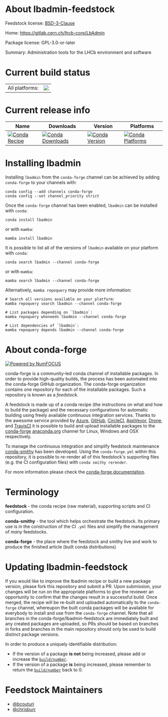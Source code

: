 About lbadmin-feedstock
=======================

Feedstock license: [BSD-3-Clause](https://github.com/conda-forge/lbadmin-feedstock/blob/main/LICENSE.txt)

Home: https://gitlab.cern.ch/lhcb-core/LbAdmin

Package license: GPL-3.0-or-later

Summary: Administration tools for the LHCb environment and software

Current build status
====================


<table><tr><td>All platforms:</td>
    <td>
      <a href="https://dev.azure.com/conda-forge/feedstock-builds/_build/latest?definitionId=10579&branchName=main">
        <img src="https://dev.azure.com/conda-forge/feedstock-builds/_apis/build/status/lbadmin-feedstock?branchName=main">
      </a>
    </td>
  </tr>
</table>

Current release info
====================

| Name | Downloads | Version | Platforms |
| --- | --- | --- | --- |
| [![Conda Recipe](https://img.shields.io/badge/recipe-lbadmin-green.svg)](https://anaconda.org/conda-forge/lbadmin) | [![Conda Downloads](https://img.shields.io/conda/dn/conda-forge/lbadmin.svg)](https://anaconda.org/conda-forge/lbadmin) | [![Conda Version](https://img.shields.io/conda/vn/conda-forge/lbadmin.svg)](https://anaconda.org/conda-forge/lbadmin) | [![Conda Platforms](https://img.shields.io/conda/pn/conda-forge/lbadmin.svg)](https://anaconda.org/conda-forge/lbadmin) |

Installing lbadmin
==================

Installing `lbadmin` from the `conda-forge` channel can be achieved by adding `conda-forge` to your channels with:

```
conda config --add channels conda-forge
conda config --set channel_priority strict
```

Once the `conda-forge` channel has been enabled, `lbadmin` can be installed with `conda`:

```
conda install lbadmin
```

or with `mamba`:

```
mamba install lbadmin
```

It is possible to list all of the versions of `lbadmin` available on your platform with `conda`:

```
conda search lbadmin --channel conda-forge
```

or with `mamba`:

```
mamba search lbadmin --channel conda-forge
```

Alternatively, `mamba repoquery` may provide more information:

```
# Search all versions available on your platform:
mamba repoquery search lbadmin --channel conda-forge

# List packages depending on `lbadmin`:
mamba repoquery whoneeds lbadmin --channel conda-forge

# List dependencies of `lbadmin`:
mamba repoquery depends lbadmin --channel conda-forge
```


About conda-forge
=================

[![Powered by
NumFOCUS](https://img.shields.io/badge/powered%20by-NumFOCUS-orange.svg?style=flat&colorA=E1523D&colorB=007D8A)](https://numfocus.org)

conda-forge is a community-led conda channel of installable packages.
In order to provide high-quality builds, the process has been automated into the
conda-forge GitHub organization. The conda-forge organization contains one repository
for each of the installable packages. Such a repository is known as a *feedstock*.

A feedstock is made up of a conda recipe (the instructions on what and how to build
the package) and the necessary configurations for automatic building using freely
available continuous integration services. Thanks to the awesome service provided by
[Azure](https://azure.microsoft.com/en-us/services/devops/), [GitHub](https://github.com/),
[CircleCI](https://circleci.com/), [AppVeyor](https://www.appveyor.com/),
[Drone](https://cloud.drone.io/welcome), and [TravisCI](https://travis-ci.com/)
it is possible to build and upload installable packages to the
[conda-forge](https://anaconda.org/conda-forge) [anaconda.org](https://anaconda.org/)
channel for Linux, Windows and OSX respectively.

To manage the continuous integration and simplify feedstock maintenance
[conda-smithy](https://github.com/conda-forge/conda-smithy) has been developed.
Using the ``conda-forge.yml`` within this repository, it is possible to re-render all of
this feedstock's supporting files (e.g. the CI configuration files) with ``conda smithy rerender``.

For more information please check the [conda-forge documentation](https://conda-forge.org/docs/).

Terminology
===========

**feedstock** - the conda recipe (raw material), supporting scripts and CI configuration.

**conda-smithy** - the tool which helps orchestrate the feedstock.
                   Its primary use is in the construction of the CI ``.yml`` files
                   and simplify the management of *many* feedstocks.

**conda-forge** - the place where the feedstock and smithy live and work to
                  produce the finished article (built conda distributions)


Updating lbadmin-feedstock
==========================

If you would like to improve the lbadmin recipe or build a new
package version, please fork this repository and submit a PR. Upon submission,
your changes will be run on the appropriate platforms to give the reviewer an
opportunity to confirm that the changes result in a successful build. Once
merged, the recipe will be re-built and uploaded automatically to the
`conda-forge` channel, whereupon the built conda packages will be available for
everybody to install and use from the `conda-forge` channel.
Note that all branches in the conda-forge/lbadmin-feedstock are
immediately built and any created packages are uploaded, so PRs should be based
on branches in forks and branches in the main repository should only be used to
build distinct package versions.

In order to produce a uniquely identifiable distribution:
 * If the version of a package **is not** being increased, please add or increase
   the [``build/number``](https://docs.conda.io/projects/conda-build/en/latest/resources/define-metadata.html#build-number-and-string).
 * If the version of a package **is** being increased, please remember to return
   the [``build/number``](https://docs.conda.io/projects/conda-build/en/latest/resources/define-metadata.html#build-number-and-string)
   back to 0.

Feedstock Maintainers
=====================

* [@bcouturi](https://github.com/bcouturi/)
* [@chrisburr](https://github.com/chrisburr/)

